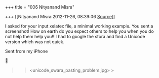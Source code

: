 +++
title = "006 Nityanand Misra"

+++
[[Nityanand Misra	2012-11-26, 08:39:06 [Source](https://groups.google.com/g/samskrita/c/nxTM2Hh5T6M)]]



I asked for your input xelatex file, a minimal working example. You sent a screenshot! How on earth do you expect others to help you when you do not help them help you!! I had to google the stora and find a Unicode version which was not quick.  
  
Sent from my iPhone



> 
> > \<unicode_swara_pasting_problem.jpg> >
> 

